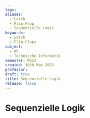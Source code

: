 ```yaml
---
tags: 
aliases:
  - Latch
  - Flip-Flop
  - Sequentielle Logik
keywords:
  - Latch
  - Flip-Flops
subject:
  - KV
  - Technische Informatik
semester: WS23
created: 16th May 2025
professor: 
draft: true
title: Sequenzielle Logik
release: false
---
```


# Sequenzielle Logik
